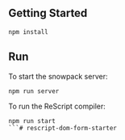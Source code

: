 ## Getting Started

```
npm install
```

## Run

To start the snowpack server:
```
npm run server
```

To run the ReScript compiler:
```
npm run start
```# rescript-dom-form-starter
